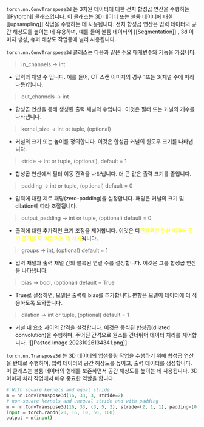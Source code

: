 `torch.nn.ConvTranspose3d` 는 3차원 데이터에 대한 전치 합성곱 연산을 수행하는 [[Pytorch]] 클래스입니다. 이 클래스는 3D 데이터 또는 볼륨 데이터에 대한 [[upsampling]] 작업을 수행하는 데 사용됩니다. 전치 합성곱 연산은 입력 데이터의 공간 해상도를 높이는 데 유용하며, 예를 들어 볼륨 데이터의 [[Segmentation]] , 3d 이미지 생성, 슈퍼 해상도 작업등에 널리 사용됩니다.

`torch.nn.ConvTranspose3d` 클래스는 다음과 같은 주요 매개변수와 기능을 가집니다.

> in_channels -> int
- 입력의 채널 수 입니다. 예를 들어, CT 스캔 이미지의 경우 1또는 3(채널 수에 따라 다름)입니다.

> out_channels -> int
- 합성곱 연산을 통해 생성된 출력 채널의 수입니다. 이것은 필터 또는 커널의 개수를 나타냅니다.

> kernel_size -> int ot tuple, (optional)
- 커널의 크기 또는 높이를 정의합니다. 이것은 합성곱 커널의 윈도우 크기를 나타냅니다.

> stride -> int or tuple, (optional), default = 1
- 합성곱 연산에서 필터 이동 간격을 나타냅니다. 더 큰 값은 출력 크기를 줄입니다.

> padding -> int or tuple, (optional) default = 0
- 입력에 대한 제로 패딩(zero-padding)을 설정합니다. 패딩은 커널의 크기 및 dilation에 따라 조절됩니다.

> output_padding -> int or tuple, (optional) default = 0
- 츌력에 대한 추가적인 크기 조정을 제어합니다. 이것은 디<font color="#ffff00">컨볼루션 연산 이후에 출력 크기를 더 확장하는 데 사용</font>됩니다.

> groups -> int, (optional) default = 1
- 입력 채널과 출력 채널 간의 블록된 연결 수를 설정합니다. 이것은 그룹 합성곱 연산을 나타냅니다.

> bias -> bool, (optional) default = True
- True로 설정하면, 모델은 출력에 bias를 추가합니다. 편향은 모델이 데이터에 더 적응하도록 도와줍니다.

> dilation -> int or tuple, (optional) default = 1
- 커널 내 요소 사이의 간격을 설정합니다. 이것은 증식된 합성곱(dilated convolution)을 수행하며, 주어진 간격으로 원소를 건너뛰어 데이터 처리를 제어합니다.
![[Pasted image 20231026134341.png]]

`torch.nn.Transpose3d` 는 3D 데이터의 업샘플링 작업을 수행하기 위해 합성곱 연산을 반대로 수행하며, 입력 데이터의 공간 해상도를 높이고, 출력 데이터를 생성합니다. 이 클래스는 볼륨 데이터의 형태를 보존하면서 공간 해상도를 높이는 데 사용됩니다. 3D 이미지 처리 작업에서 매우 중요한 역할을 합니다.

```python
# With square kernels and equal stride
m = nn.ConvTranspose3d(16, 33, 3, stride=2)
# non-square kernels and unequal stride and with padding
m = nn.ConvTranspose3d(16, 33, (3, 5, 2), stride=(2, 1, 1), padding=(0, 4, 2))
input = torch.randn(20, 16, 10, 50, 100)
output = m(input)
```

